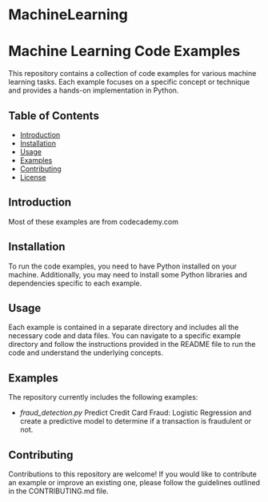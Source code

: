 # MachineLearning

# Machine Learning Code Examples

This repository contains a collection of code examples for various machine learning tasks. Each example focuses on a specific concept or technique and provides a hands-on implementation in Python.

## Table of Contents

- [Introduction](#introduction)
- [Installation](#installation)
- [Usage](#usage)
- [Examples](#examples)
- [Contributing](#contributing)
- [License](#license)

## Introduction
Most of these examples are from codecademy.com

## Installation

To run the code examples, you need to have Python installed on your machine. Additionally, you may need to install some Python libraries and dependencies specific to each example. 

## Usage
Each example is contained in a separate directory and includes all the necessary code and data files. You can navigate to a specific example directory and follow the instructions provided in the README file to run the code and understand the underlying concepts.

## Examples

The repository currently includes the following examples:
- *fraud_detection.py* Predict Credit Card Fraud: Logistic Regression and create a predictive model to determine if a transaction is fraudulent or not. 

## Contributing
Contributions to this repository are welcome! If you would like to contribute an example or improve an existing one, please follow the guidelines outlined in the CONTRIBUTING.md file.

